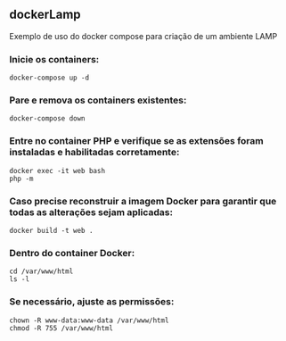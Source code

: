 ## dockerLamp
Exemplo de uso do docker compose para criação de um ambiente LAMP

### Inicie os containers:

```
docker-compose up -d
```

### Pare e remova os containers existentes:
```
docker-compose down
```

### Entre no container PHP e verifique se as extensões foram instaladas e habilitadas corretamente:
```
docker exec -it web bash
php -m
```

### Caso precise reconstruir a imagem Docker para garantir que todas as alterações sejam aplicadas:
```docker build -t web .```

### Dentro do container Docker:
```
cd /var/www/html
ls -l
```

### Se necessário, ajuste as permissões:
```
chown -R www-data:www-data /var/www/html
chmod -R 755 /var/www/html
```
